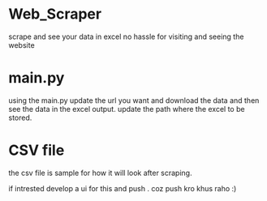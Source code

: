 # Web_Scraper
scrape and see your data in excel no hassle for visiting and seeing the website


# main.py
using the main.py update the url you want and download the data and then see the data in the excel output.
update the path where the excel to be stored.

# CSV file
the csv file is sample for how it will look after scraping.

if intrested develop a ui for this and push . coz push kro khus raho :)
